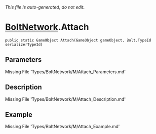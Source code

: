 *This file is auto-generated, do not edit.*

# [BoltNetwork](Types/BoltNetwork.md).Attach
`public static GameObject Attach(GameObject gameObject, Bolt.TypeId serializerTypeId)`
## Parameters
Missing File 'Types/BoltNetwork/M/Attach_Parameters.md'
## Description
Missing File 'Types/BoltNetwork/M/Attach_Description.md'
## Example
Missing File 'Types/BoltNetwork/M/Attach_Example.md'
